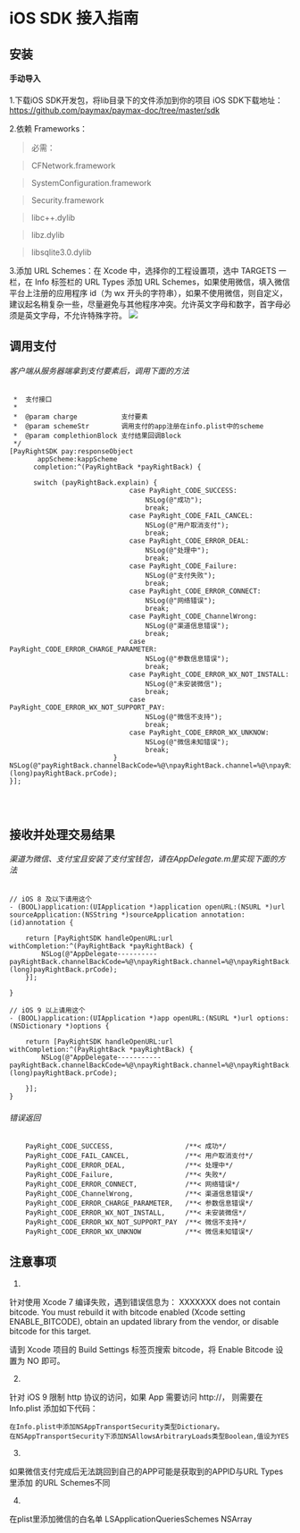 # iOS SDK 接入指南

## 安装
#### 手动导入
1.下载iOS SDK开发包，将lib目录下的文件添加到你的项目
	iOS SDK下载地址：https://github.com/paymax/paymax-doc/tree/master/sdk

2.依赖 Frameworks：
>必需：

>CFNetwork.framework

>SystemConfiguration.framework

>Security.framework

>libc++.dylib

>libz.dylib

>libsqlite3.0.dylib

3.添加 URL Schemes：在 Xcode 中，选择你的工程设置项，选中 TARGETS 一栏，在 Info 标签栏的 URL Types 添加 URL Schemes，如果使用微信，填入微信平台上注册的应用程序 id（为 wx 开头的字符串），如果不使用微信，则自定义，建议起名稍复杂一些，尽量避免与其他程序冲突。允许英文字母和数字，首字母必须是英文字母，不允许特殊字符。
![](https://pay.weixin.qq.com/wiki/doc/api/img/chapter8_5_1.png)

## 调用支付
###### 客户端从服务器端拿到支付要素后，调用下面的方法
```/**
 *  支付接口
 *
 *  @param charge           支付要素
 *  @param schemeStr        调用支付的app注册在info.plist中的scheme
 *  @param complethionBlock 支付结果回调Block
 */
[PayRightSDK pay:responseObject
       appScheme:kappScheme
      completion:^(PayRightBack *payRightBack) {

      switch (payRightBack.explain) {
                              case PayRight_CODE_SUCCESS:
                                  NSLog(@"成功");
                                  break;
                              case PayRight_CODE_FAIL_CANCEL:
                                  NSLog(@"用户取消支付");
                                  break;
                              case PayRight_CODE_ERROR_DEAL:
                                  NSLog(@"处理中");
                                  break;
                              case PayRight_CODE_Failure:
                                  NSLog(@"支付失败");
                                  break;
                              case PayRight_CODE_ERROR_CONNECT:
                                  NSLog(@"网络错误");
                                  break;
                              case PayRight_CODE_ChannelWrong:
                                  NSLog(@"渠道信息错误");
                                  break;
                              case PayRight_CODE_ERROR_CHARGE_PARAMETER:
                                  NSLog(@"参数信息错误");
                                  break;
                              case PayRight_CODE_ERROR_WX_NOT_INSTALL:
                                  NSLog(@"未安装微信");
                                  break;
                              case PayRight_CODE_ERROR_WX_NOT_SUPPORT_PAY:
                                  NSLog(@"微信不支持");
                                  break;
                              case PayRight_CODE_ERROR_WX_UNKNOW:
                                  NSLog(@"微信未知错误");
                                  break;
                          }
NSLog(@"payRightBack.channelBackCode=%@\npayRightBack.channel=%@\npayRightBack.backDescription=%@\npayRightBack.prCode=%ld",payRightBack.channelBackCode,payRightBack.channel,payRightBack.backDescription,(long)payRightBack.prCode);
}];                
                

         
```
## 接收并处理交易结果
###### 渠道为微信、支付宝且安装了支付宝钱包，请在AppDelegate.m里实现下面的方法

```
// iOS 8 及以下请用这个
- (BOOL)application:(UIApplication *)application openURL:(NSURL *)url sourceApplication:(NSString *)sourceApplication annotation:(id)annotation {
    
    return [PayRightSDK handleOpenURL:url withCompletion:^(PayRightBack *payRightBack) {
        NSLog(@"AppDelegate----------payRightBack.channelBackCode=%@\npayRightBack.channel=%@\npayRightBack.backDescription=%@\npayRightBack.prCode=%ld",payRightBack.channelBackCode,payRightBack.channel,payRightBack.backDescription,(long)payRightBack.prCode);
    }];

}

// iOS 9 以上请用这个
- (BOOL)application:(UIApplication *)app openURL:(NSURL *)url options:(NSDictionary *)options {
    
    return [PayRightSDK handleOpenURL:url withCompletion:^(PayRightBack *payRightBack) {
        NSLog(@"AppDelegate-----------payRightBack.channelBackCode=%@\npayRightBack.channel=%@\npayRightBack.backDescription=%@\npayRightBack.prCode=%ld",payRightBack.channelBackCode,payRightBack.channel,payRightBack.backDescription,(long)payRightBack.prCode);
        
    }];
}
```
###### 错误返回
```
    PayRight_CODE_SUCCESS,                  /**< 成功*/
    PayRight_CODE_FAIL_CANCEL,              /**< 用户取消支付*/
    PayRight_CODE_ERROR_DEAL,               /**< 处理中*/
    PayRight_CODE_Failure,                  /**< 失败*/
    PayRight_CODE_ERROR_CONNECT,            /**< 网络错误*/
    PayRight_CODE_ChannelWrong,             /**< 渠道信息错误*/
    PayRight_CODE_ERROR_CHARGE_PARAMETER,   /**< 参数信息错误*/
    PayRight_CODE_ERROR_WX_NOT_INSTALL,     /**< 未安装微信*/
    PayRight_CODE_ERROR_WX_NOT_SUPPORT_PAY  /**< 微信不支持*/
    PayRight_CODE_ERROR_WX_UNKNOW           /**< 微信未知错误*/
```




## 注意事项

1.

针对使用 Xcode 7 编译失败，遇到错误信息为：
XXXXXXX does not contain bitcode. You must rebuild it with bitcode enabled (Xcode setting ENABLE_BITCODE), obtain an updated library from the vendor, or disable bitcode for this target.

请到 Xcode 项目的 Build Settings 标签页搜索 bitcode，将 Enable Bitcode 设置为 NO 即可。


2.

针对 iOS 9 限制 http 协议的访问，如果 App 需要访问 http://， 则需要在 Info.plist 添加如下代码：

```
在Info.plist中添加NSAppTransportSecurity类型Dictionary。
在NSAppTransportSecurity下添加NSAllowsArbitraryLoads类型Boolean,值设为YES
```
3.
如果微信支付完成后无法跳回到自己的APP可能是获取到的APPID与URL Types里添加 的URL Schemes不同

4.
在plist里添加微信的白名单
LSApplicationQueriesSchemes NSArray
